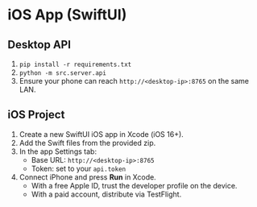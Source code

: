 # iOS App (SwiftUI)

## Desktop API
1. `pip install -r requirements.txt`
2. `python -m src.server.api`
3. Ensure your phone can reach `http://<desktop-ip>:8765` on the same LAN.

## iOS Project
1. Create a new SwiftUI iOS app in Xcode (iOS 16+).
2. Add the Swift files from the provided zip.
3. In the app Settings tab:
   - Base URL: `http://<desktop-ip>:8765`
   - Token: set to your `api.token`
4. Connect iPhone and press **Run** in Xcode.
   - With a free Apple ID, trust the developer profile on the device.
   - With a paid account, distribute via TestFlight.

